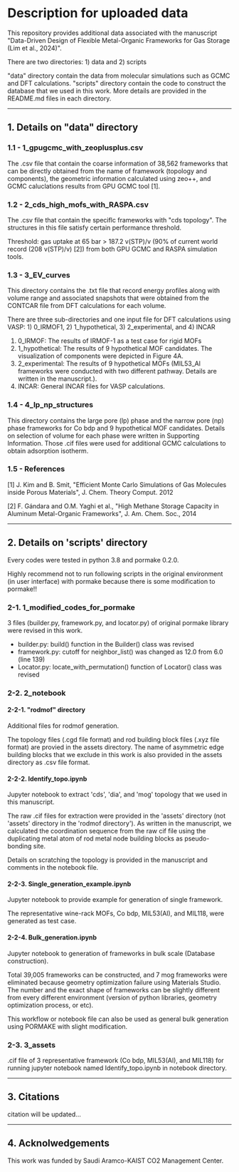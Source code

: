 # Description for uploaded data

This repository provides additional data associated with the manuscript "Data-Driven Design of Flexible Metal-Organic Frameworks for Gas Storage (Lim et al., 2024)". </br>

There are two directories: 1) data and 2) scripts </br>

"data" directory contain the data from molecular simulations such as GCMC and DFT calculations. "scripts" directory contain the code to construct the database that we used in this work. More details are provided in the README.md files in each directory.

---

## 1. Details on "data" directory

### 1.1 - 1_gpugcmc_with_zeoplusplus.csv

The .csv file that contain the coarse information of 38,562 frameworks that can be directly obtained from the name of framework (topology and components), the geometric information calculated using zeo++, and GCMC caluclations results from GPU GCMC tool [1].



### 1.2 - 2_cds_high_mofs_with_RASPA.csv

The .csv file that contain the speciflc frameworks with "cds topology". The structures in this file satisfy certain performance threshold.</br>

Threshold: gas uptake at 65 bar > 187.2 v(STP)/v (90% of current world record (208 v(STP)/v) [2]) from both GPU GCMC and RASPA simulation tools.



### 1.3 - 3_EV_curves

This directory contains the .txt file that record energy profiles along with volume range and associated snapshots that were obtained from the CONTCAR file from DFT calculations for each volume.</br>

There are three sub-directories and one input file for DFT calculations using VASP: 1) 0_IRMOF1, 2) 1_hypothetical, 3) 2_experimental, and 4) INCAR </br>

1. 0_IRMOF: The results of IRMOF-1 as a test case for rigid MOFs
2. 1_hypothetical: The results of 9 hypothetical MOF candidates. The visualization of components were depicted in Figure 4A. 
3. 2_experimental: The results of 9 hypothetical MOFs (MIL53_Al frameworks were conducted with two different pathway. Details are written in the manuscript.). 
4. INCAR: General INCAR files for VASP calculations.



### 1.4 - 4_lp_np_structures

This directory contains the large pore (lp) phase and the narrow pore (np) phase frameworks for Co bdp and 9 hypothetical MOF candidates. Details on selection of volume for each phase were written in Supporting Information. Those .cif files were used for additional GCMC calculations to obtain adsorption isotherm.



### 1.5 - References

[1]  J. Kim and B. Smit, "Efficient Monte Carlo Simulations of Gas Molecules inside Porous Materials", J. Chem. Theory Comput. 2012

[2] F. Gándara and O.M. Yaghi et al., "High Methane Storage Capacity in Aluminum Metal-Organic Frameworks", J. Am. Chem. Soc., 2014

---

## 2. Details on 'scripts' directory

Every codes were tested in python 3.8 and pormake 0.2.0.</br>

Highly recommend not to run following scripts in the original environment (in user interface) with pormake because there is some modification to pormake!!



### 2-1. 1_modified_codes_for_pormake

3 files (builder.py, framework.py, and locator.py) of original pormake library were revised in this work.

- builder.py: build() function in the Builder() class was revised
- framework.py: cutoff for neighbor_list() was changed as 12.0 from 6.0 (line 139)
- Locator.py: locate_with_permutation() function of Locator() class was revised



### 2-2. 2_notebook

#### 2-2-1. "rodmof" directory

Additional files for rodmof generation.</br>

The topology files (.cgd file format) and rod building block files (.xyz file format) are provied in the assets directory. The name of asymmetric edge building blocks that we exclude in this work is also provided in the assets directory as .csv file format.

#### 2-2-2. Identify_topo.ipynb

Jupyter notebook to extract 'cds', 'dia', and 'mog' topology that we used in this manuscript.</br>

The raw .cif files for extraction were provided in the 'assets' directory (not 'assets' directory in the 'rodmof directory'). As written in the manuscript, we calculated the coordination sequence from the raw cif file using the duplicating metal atom of rod metal node building blocks as pseudo-bonding site. </br>

Details on scratching the topology is provided in the manuscript and comments in the notebook file.

#### 2-2-3. Single_generation_example.ipynb

Jupyter notebook to provide example for generation of single framework.</br>

The representative wine-rack MOFs, Co bdp, MIL53(Al), and MIL118, were generated as test case.

#### 2-2-4. Bulk_generation.ipynb

Jupyter notebook to generation of frameworks in bulk scale (Database construction).</br>

Total 39,005 frameworks can be constructed, and 7 mog frameworks were eliminated because geometry optimization failure using Materials Studio. The number and the exact shape of frameworks can be slightly different from every different environment (version of python libraries, geometry optimization process, or etc).</br>

This workflow or notebook file can also be used as general bulk generation using PORMAKE with slight modification.



### 2-3. 3_assets

.cif file of 3 representative framework (Co bdp, MIL53(Al), and MIL118) for running jupyter notebook named Identify_topo.ipynb in notebook directory.

---

## 3. Citations

citation will be updated...

---

## 4. Acknolwedgements

This work was funded by Saudi Aramco-KAIST CO2 Management Center.